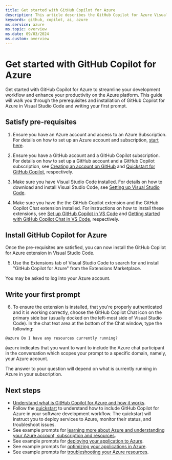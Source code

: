 ```yaml
---
title: Get started with GitHub Copilot for Azure
description: This article describes the GitHub Copilot for Azure Visual Studio Code extension, the requirements, and installation procedure.
keywords: github, copilot, ai, azure
ms.service: azure
ms.topic: overview
ms.date: 09/03/2024
ms.custom: overview
---
```


# Get started with GitHub Copilot for Azure

Get started with GitHub Copilot for Azure to streamline your development workflow and enhance your productivity on the Azure platform. This guide will walk you through the prerequisites and installation of GitHub Copilot for Azure in Visual Studio Code and writing your first prompt.

## Satisfy pre-requisites 

1. Ensure you have an Azure account and access to an Azure Subscription. For details on how to set up an Azure account and subscription, [start here](https://azure.microsoft.com/pricing/purchase-options/azure-account).

2. Ensure you have a GitHub account and a GitHub Copilot subscription. For details on how to set up a GitHub account and a GitHub Copilot subscription, see [Creating an account on GitHub](https://docs.github.com/en/get-started/start-your-journey/creating-an-account-on-github) and [Quickstart for GitHub Copilot](https://docs.github.com/en/copilot/quickstart), respectively.

3. Make sure you have Visual Studio Code installed. For details on how to download and install Visual Studio Code, see [Setting up Visual Studio Code](https://code.visualstudio.com/docs/setup/setup-overview).

4. Make sure you have the the GitHub Copilot extension and the GitHub Copilot Chat extension installed. For instructions on how to install these extensions, see [Set up GitHub Copilot in VS Code](https://code.visualstudio.com/docs/copilot/setup) and [Getting started with GitHub Copilot Chat in VS Code](https://code.visualstudio.com/docs/copilot/getting-started-chat), respectively.

## Install GitHub Copilot for Azure

Once the pre-requisites are satisfied, you can now install the GitHub Copilot for Azure extension in Visual Studio Code.

5. Use the Extensions tab of Visual Studio Code to search for and install "GitHub Copilot for Azure" from the Extensions Marketplace.

You may be asked to log into your Azure account.

## Write your first prompt

6. To ensure the extension is installed, that you're properly authenticated and it is working correctly, choose the GitHub Copilot Chat icon on the primary side bar (usually docked on the left-most side of Visual Studio Code). In the chat text area at the bottom of the Chat window, type the following:

```
@azure Do I have any resources currently running?
```

`@azure` indicates that you want to want to include the Azure chat participant in the conversation which scopes your prompt to a specific domain, namely, your Azure account.

The answer to your question will depend on what is currently running in Azure in your subscription. 

## Next steps

- [Understand what is GitHub Copilot for Azure and how it works](introduction.md).
- Follow the [quickstart](quickstart-build-deploy-improve-applications.md) to understand how to include GitHub Copilot for Azure in your software development workflow. The quickstart will instruct you to deploy services to Azure, monitor their status, and troubleshoot issues.
- See example prompts for [learning more about Azure and understanding your Azure account, subscription and resources](learn-examples.md).
- See example prompts for [deploying your application to Azure](deploy-examples.md).
- See example prompts for [optimizing your applications in Azure](optimize-examples.md).
- See example prompts for [troubleshooting your Azure resources](troubleshoot-examples.md).